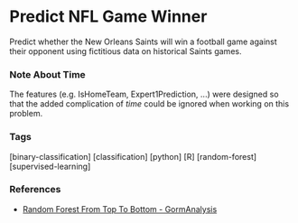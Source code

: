 # Predict NFL Game Winner
Predict whether the New Orleans Saints will win a football game against their opponent using fictitious data on historical Saints games.

### Note About Time
The features (e.g. IsHomeTeam, Expert1Prediction, ...) were designed so that the added complication of *time* could be ignored when working on this problem.

### Tags
[binary-classification] [classification] [python] [R] [random-forest] [supervised-learning]

### References
- [Random Forest From Top To Bottom - GormAnalysis](http://gormanalysis.com/random-forest-from-top-to-bottom/)
